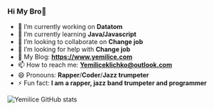 ### Hi My Bro👋

- 🔭 I’m currently working on  **Datatom**
- 🌱 I’m currently learning  **Java/Javascript**
- 👯 I’m looking to collaborate on **Change job**
- 🤔 I’m looking for help with  **Change job**
- 💬 My Blog: **https://www.yemilice.com**
- 📫 How to reach me: **Yemiliceklichko@outlook.com**
- 😄 Pronouns: **Rapper**/**Coder**/**Jazz trumpeter**
- ⚡ Fun fact: **I am a rapper, jazz band trumpeter and programmer**



![Yemilice GitHub stats](https://github-readme-stats.vercel.app/api?username=Alexanderklau&show_icons=true&theme=radical)

